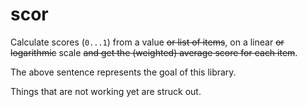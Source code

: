 # scor

Calculate scores (`0...1`) from a value ~~or list of items~~, on a linear ~~or logarithmic~~ scale ~~and get the
(weighted) average score for each item~~.

The above sentence represents the goal of this library.

Things that are not working yet are struck out.

